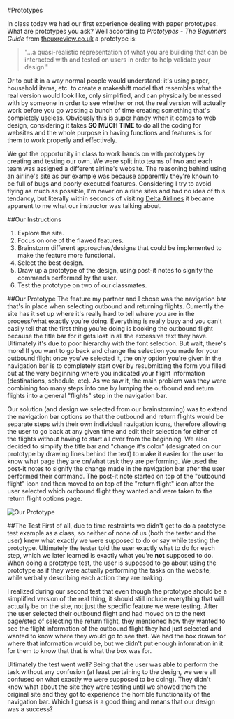 #Prototypes

In class today we had our first experience dealing with paper prototypes. What are prototypes you ask? Well according to _Prototypes - The Beginners Guide_ from [theuxreview.co.uk](http://theuxreview.co.uk/prototypes-the-beginners-guide/) a prototype is:

>"...a quasi-realistic representation of what you are building that can be interacted with and tested on users in order to help validate your design."

Or to put it in a way normal people would understand: it's using paper, household items, etc. to create a makeshift model that resembles what the real version would look like, only simplified, and can physically be messed with by someone in order to see whether or not the real version will actually work before you go wasting a bunch of time creating something that's completely useless. Obviously this is super handy when it comes to web design, considering it takes **SO MUCH TIME** to do all the coding for websites and the whole purpose in having functions and features is for them to work properly and effectively.

We got the opportunity in class to work hands on with prototypes by creating and testing our own. We were split into teams of two and each team was assigned a different airline's website. The reasoning behind using an airline's site as our example was because apparently they're known to be full of bugs and poorly executed features. Considering I try to avoid flying as much as possible, I'm never on airline sites and had no idea of this tendancy, but literally within 
seconds of visiting [Delta Airlines](http://www.delta.com/) it became apparent to me what our instructor was talking about. 

##Our Instructions
1. Explore the site.
2. Focus on one of the flawed features.
3. Brainstorm different approaches/designs that could be implemented to make the feature more functional.
4. Select the best design.
5. Draw up a prototype of the design, using post-it notes to signify the commands performed by the user.
6. Test the prototype on two of our classmates.

##Our Prototype
The feature my partner and I chose was the navigation bar that's in place when selecting outbound and returning flights. Currently the site has it set up where it's really hard to tell where you are in the process/what exactly you're doing. Everything is really busy and you can't easily tell that the first thing you're doing is booking the outbound flight because the title bar for it gets lost in all the excessive text they have. Ultimately it's due to poor hierarchy with the font selection. But wait, there's more! If you want to go back and change the selection you made for your outbound flight once you've selected it, the only option you're given in the navigation bar is to completely start over by resubmitting the form you filled out at the very beginning where you indicated your flight information (destinations, schedule, etc). As we saw it, the main problem was they were combining too many steps into one by lumping the outbound and return flights into a general "flights" step in the navigation bar. 

Our solution (and design we selected from our brainstorming) was to extend the navigation bar options so that the outbound and return flights would be separate steps with their own individual navigation icons, therefore allowing the user to go back at any given time and edit their selection for either of the flights without having to start all over from the beginning. We also decided to simplify the title bar and "change it's color" (designated on our prototype by drawing lines behind the text) to make it easier for the user to know what page they are on/what task they are performing. We used the post-it notes to signify the change made in the navigation bar after the user performed their command. The post-it note started on top of the "outbound flight" icon and then moved to on top of the "return flight" icon after the user selected which outbound flight they wanted and were taken to the return flight options page.

![Our Prototype](https://scontent-iad3-1.xx.fbcdn.net/hphotos-xal1/v/t1.0-9/12074879_10205036037850842_509468841648701641_n.jpg?oh=e861295e0cd996fe171789d84b67d8f9&oe=56A9BBBB)

##The Test
First of all, due to time restraints we didn't get to do a prototype test example as a class, so neither of none of us (both the tester and the user) knew what exactly we were supposed to do or say while testing the prototype. Ultimately the tester told the user exactly what to do for each step, which we later learned is exactly what you're **not** supposed to do. When doing a prototype test, the user is supposed to go about using the prototype as if they were actually performing the tasks on the website, while verbally describing each action they are making. 

I realized during our second test that even though the prototype should be a simplified version of the real thing, it should still include everything that will actually be on the site, not just the specific feature we were testing. After the user selected their outbound flight and had moved on to the next page/step of selecting the return flight, they mentioned how they wanted to see the flight information of the outbound flight they had just selected and wanted to know where they would go to see that. We had the box drawn for where that information would be, but we didn't put enough information in it for them to know that that is what the box was for. 

Ultimately the test went well? Being that the user was able to perform the task without any confusion (at least pertaining to the design, we were all confused on what exactly we were supposed to be doing). They didn't know what about the site they were testing until we showed them the original site and they got to experience the horrible functionality of the navigation bar. Which I guess is a good thing and means that our design was a success?



